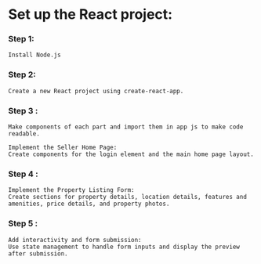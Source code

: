 # Set up the React project:

### Step 1:
    
    Install Node.js 

### Step 2:

    Create a new React project using create-react-app.

### Step 3 :

    Make components of each part and import them in app js to make code readable.
    
    Implement the Seller Home Page:
    Create components for the login element and the main home page layout.

### Step 4 :

    Implement the Property Listing Form:
    Create sections for property details, location details, features and amenities, price details, and property photos.

### Step 5 : 

    Add interactivity and form submission:
    Use state management to handle form inputs and display the preview after submission.